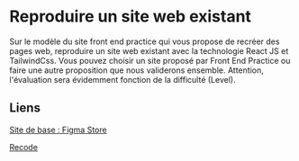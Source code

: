 # Reproduire un site web existant

Sur le modèle du site front end practice qui vous propose de recréer des pages web, reproduire un site web existant avec la technologie React JS et TailwindCss. Vous pouvez choisir un site proposé par Front End Practice ou faire une autre proposition que nous validerons ensemble. Attention, l'évaluation sera évidemment fonction de la difficulté (Level).

## Liens

[Site de base : Figma Store](https://www.frontendpractice.com/projects/figma)

[Recode](https://figma-shop-recode.vercel.app/)